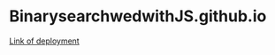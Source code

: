 # BinarysearchwedwithJS.github.io
<a href='https://mehereesh.github.io/BinarysearchwedwithJS.github.io/'>Link of deployment</a>
